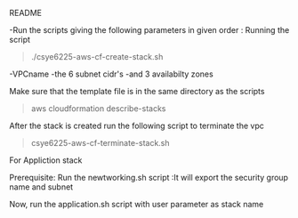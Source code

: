README

-Run the scripts giving the following parameters in given order :
Running the script
> ./csye6225-aws-cf-create-stack.sh

 -VPCname
 -the 6 subnet cidr's
 -and 3 availabilty zones


Make sure that the template file is in the same directory as the scripts


> aws cloudformation describe-stacks

After the stack is created run the following script to terminate the vpc

>csye6225-aws-cf-terminate-stack.sh

For Appliction stack


Prerequisite: Run the newtworking.sh script
:It will export the security group name and subnet

Now, run the application.sh script with user parameter as stack name
